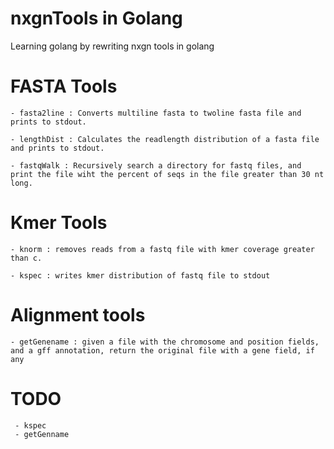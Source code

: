 # nxgnTools in Golang
Learning golang by rewriting nxgn tools in golang

# FASTA Tools 
	- fasta2line : Converts multiline fasta to twoline fasta file and prints to stdout.

	- lengthDist : Calculates the readlength distribution of a fasta file and prints to stdout.

	- fastqWalk : Recursively search a directory for fastq files, and print the file wiht the percent of seqs in the file greater than 30 nt long. 

# Kmer Tools

	- knorm : removes reads from a fastq file with kmer coverage greater than c.

	- kspec : writes kmer distribution of fastq file to stdout


# Alignment tools 

	- getGenename : given a file with the chromosome and position fields, and a gff annotation, return the original file with a gene field, if any

# TODO

	 - kspec
	 - getGenname
